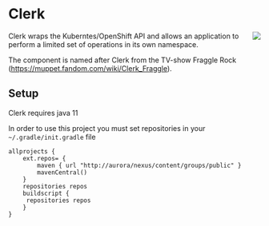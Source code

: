 # Clerk
<img align="right" src="https://vignette.wikia.nocookie.net/muppet/images/f/fc/Clerkfraggle.jpg/revision/latest?cb=20060727223537">

Clerk wraps the Kuberntes/OpenShift API and allows an application to perform a limited set of operations in its own namespace.

The component is named after Clerk from the TV-show Fraggle Rock (https://muppet.fandom.com/wiki/Clerk_Fraggle).

## Setup

Clerk requires java 11

In order to use this project you must set repositories in your `~/.gradle/init.gradle` file

    allprojects {
        ext.repos= {
            maven { url "http://aurora/nexus/content/groups/public" }
            mavenCentral()
        }
        repositories repos
        buildscript {
         repositories repos
        }
    }

